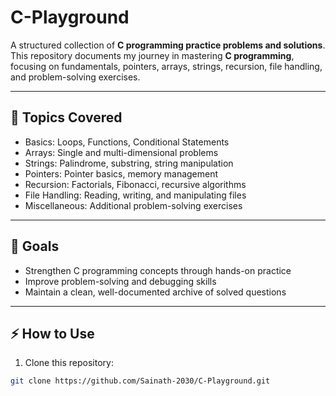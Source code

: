 # C-Playground

A structured collection of **C programming practice problems and solutions**.  
This repository documents my journey in mastering **C programming**, focusing on fundamentals, pointers, arrays, strings, recursion, file handling, and problem-solving exercises.

---

## 🔹 Topics Covered

- Basics: Loops, Functions, Conditional Statements  
- Arrays: Single and multi-dimensional problems  
- Strings: Palindrome, substring, string manipulation  
- Pointers: Pointer basics, memory management  
- Recursion: Factorials, Fibonacci, recursive algorithms  
- File Handling: Reading, writing, and manipulating files  
- Miscellaneous: Additional problem-solving exercises

---

## 🎯 Goals

- Strengthen C programming concepts through hands-on practice  
- Improve problem-solving and debugging skills  
- Maintain a clean, well-documented archive of solved questions  

---

## ⚡ How to Use

1. Clone this repository:
```bash
git clone https://github.com/Sainath-2030/C-Playground.git
